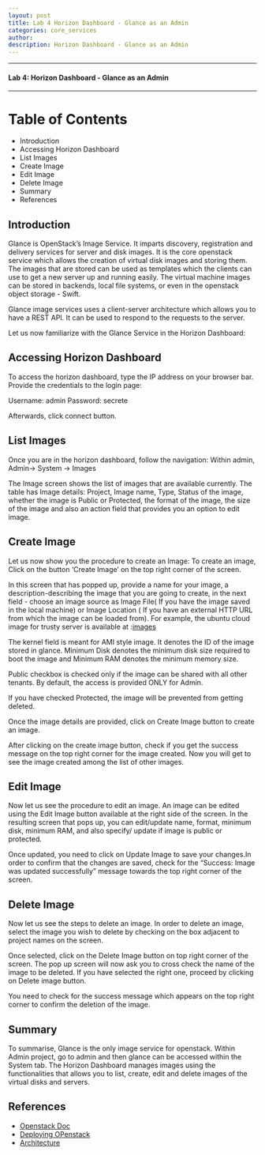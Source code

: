 ```yaml
---
layout: post
title: Lab 4 Horizon Dashboard - Glance as an Admin
categories: core_services
author: 
description: Horizon Dashboard - Glance as an Admin
---
```


* * *
#### Lab 4: Horizon Dashboard - Glance as an Admin #
* * *

# Table of Contents

* Introduction
* Accessing Horizon Dashboard
* List Images
* Create Image
* Edit Image
* Delete Image
* Summary
* References


## Introduction 
Glance is OpenStack’s Image Service. It imparts discovery, registration and delivery services for server and disk images. It is the core openstack service which allows the creation of virtual disk images and storing them. The images that are stored can be used as templates which the clients can use to get a new server up and running easily. The virtual machine images can be stored in backends, local file systems, or even in the openstack object storage - Swift. 

Glance image services uses a client-server architecture which allows you to have a REST API. It can be used to respond to the requests to the server.

Let us now familiarize with the Glance Service in the Horizon Dashboard: 

## Accessing Horizon Dashboard
To access the horizon dashboard, type the IP address on your browser bar. Provide the credentials to the login page:

Username: admin
Password: secrete

Afterwards, click connect button. 

## List Images
Once you are in the horizon dashboard, follow the navigation: 
Within admin, Admin→ System → Images

The Image screen shows the list of images that are available currently. The table has Image details: Project, Image name, Type, Status of the image, whether the image is Public or  Protected, the format of the image, the size of the image and also an action field that provides you an option to edit image. 

## Create Image

Let us now show you the procedure to create an Image: 
To create an image, Click on the button ‘Create Image’ on the top right corner of the screen. 

In this screen that has popped up, provide a name for your image, a description-describing the image that you are going to create, in the next field - choose an image source as Image File( If you have the image saved in the local machine) or Image Location ( If you have an external HTTP URL from which the image can be loaded from). For example, the ubuntu cloud image for trusty server is available at :[images](https://cloud-images.ubuntu.com/trusty/current/trusty-server-cloudimg-amd64-disk1.img)

The kernel field is meant for AMI style image. It denotes the ID of the image stored in glance.
Minimum Disk denotes the minimum disk size required to boot the image and Minimum RAM denotes the minimum memory size. 

Public checkbox is checked only if the image can be shared with all other tenants. By default, the access is provided ONLY for Admin.

If you have checked Protected,  the image will be prevented from getting deleted. 

Once the image details are provided, click on Create Image button to create an image.  

After clicking on the create image button, check if you get the success message on the top right corner for the image created. Now you will get to see the image created among the list of other images. 


## Edit Image
Now let us see the procedure to edit an image. An image can be edited using the Edit Image button available at the right side of the screen. In the resulting screen that pops up, you can edit/update name, format, minimum disk, minimum RAM, and also specify/ update if image is public or protected. 

Once updated, you need to click on Update Image to save your changes.In order to confirm that the changes are saved, check for the “Success: Image was updated successfully” message towards the top right corner of the screen. 

## Delete Image
Now let us see the steps to delete an image.
In order to delete an image, select the image you wish to delete by checking on the box adjacent to project names on the screen. 

Once selected, click on the Delete Image button on top right corner of the screen. The pop up screen will now ask you to cross check the name of the image to be deleted. If you have selected the right one, proceed by clicking on Delete image button. 

You need to check for the success message which appears on the top right corner to confirm the deletion of the image. 

## Summary
To summarise, Glance is the only image service for openstack. 
Within Admin project, go to admin and then glance can be accessed within the System tab. The Horizon Dashboard manages images using the functionalities that allows you to list, create, edit and delete images of the virtual disks and servers. 

## References
* [Openstack Doc](http://docs.openstack.org/icehouse/training-guides/content/operator-getting-started.html)
* [Deploying OPenstack](https://www.safaribooksonline.com/library/view/deploying-openstack/9781449311223/ch03.html)
* [Architecture](http://docs.openstack.org/developer/glance/architecture.html)

